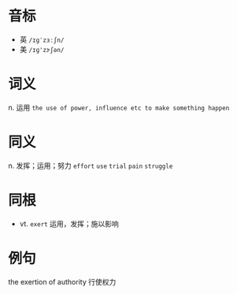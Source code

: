 # 音标

- 英 `/ɪɡˈzɜːʃn/`
- 美 `/ɪɡ'zɝʃən/`

# 词义

n. 运用
`the use of power, influence etc to make something happen`

# 同义

n. 发挥；运用；努力
`effort` `use` `trial` `pain` `struggle`

# 同根

- vt. `exert` 运用，发挥；施以影响

# 例句

the exertion of authority
行使权力


